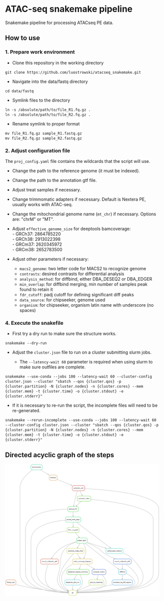 # ATAC-seq snakemake pipeline

Snakemake pipeline for processing ATACseq PE data.

## How to use
### 1. Prepare work environment

- Clone this repository in the working directory

```
git clone https://github.com/luostrowski/atacseq_snakemake.git
```

- Navigate into the data/fastq directory

```
cd data/fastq
```

- Symlink files to the directory

```
ln -s /absolute/path/to/file_R1.fq.gz .
ln -s /absolute/path/to/file_R2.fq.gz .
```

- Rename symlink to proper format

```
mv file_R1.fq.gz sample_R1.fastq.gz
mv file_R2.fq.gz sample_R2.fastq.gz
```

### 2. Adjust configuration file

The `proj_config.yaml` file contains the wildcards that the script will use. 

- Change the path to the reference genome (it must be indexed).

- Change the path to the annotation gtf file. 

- Adjust treat samples if necessary.

- Change trimmomatic adapters if necessary. Default is Nextera PE, usually works with ATAC-seq.

- Change the mitochondrial genome name (`mt_chr`) if necessary. Options are: "chrM" or "MT". 

- Adjust `effective_genome_size` for deeptools bamcoverage:   
      - GRCh37: 2864785220    
      - GRCh38: 2913022398    
      - GRCm37: 2620345972    
      - GRCm38: 2652783500    

- Adjust other parameters if necessary:
    - `macs2_genome`: two letter code for MACS2 to recognize genome   
    - `contrasts`: desired contrasts for differential analysis   
    - `analysis_method`: for diffbind, either DBA_DESEQ2 or DBA_EDGER   
    - `min_overlap`: for diffbind merging, min number of samples peak found to retain it   
    - `fdr_cutoff`: padj cutoff for defining significant diff peaks   
    - `data_source`: for chipseeker, genome used
    - `organism`: for chipseeker, organism latin name with underscore (no spaces)

### 4. Execute the snakefile

- First try a dry run to make sure the structure works.

```
snakemake --dry-run
```

- Adjust the `cluster.json` file to run on a cluster submitting slurm jobs.

    - The `--latency-wait 60` parameter is required when using slurm to make sure outfiles are complete.

```
snakemake --use-conda --jobs 100 --latency-wait 60 --cluster-config cluster.json --cluster "sbatch --qos {cluster.qos} -p {cluster.partition} -N {cluster.nodes} -n {cluster.cores} --mem {cluster.mem} -t {cluster.time} -o {cluster.stdout} -e {cluster.stderr}"
```

- If it is necessary to re-run the script, the incomplete files will need to be re-generated. 

```
snakemake --rerun-incomplete --use-conda --jobs 100 --latency-wait 60 --cluster-config cluster.json --cluster "sbatch --qos {cluster.qos} -p {cluster.partition} -N {cluster.nodes} -n {cluster.cores} --mem {cluster.mem} -t {cluster.time} -o {cluster.stdout} -e {cluster.stderr}"
```

## Directed acyclic graph of the steps

![DAG](simplified_dag.png)
